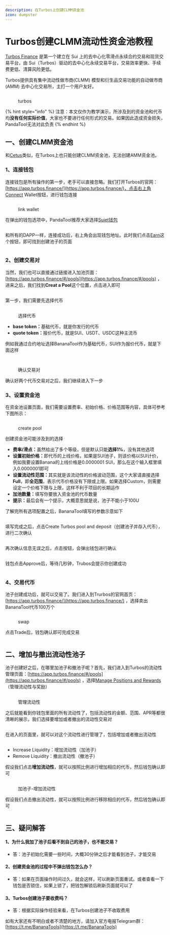 ```yaml
---
description: 在Turbos上创建CLMM资金池
icon: dumpster
---
```


# Turbos创建CLMM流动性资金池教程

[Turbos Finance](https://turbos.finance/) 是第一个建立在 Sui 上的去中心化零滑点永续合约交易和现货交易平台，由 Sui（Turbos）驱动的去中心化永续交易平台，交易效率更快、手续费更低、清算风险更低。

Turbos提供具有集中流动性做市商(CLMM) 模型和衍生品交易功能的自动做市商(AMM) 去中心化交易所，主打一个用户友好。

<figure><img src="../.gitbook/assets/image (405).png" alt=""><figcaption><p>turbos</p></figcaption></figure>

{% hint style="info" %}
注意：本文仅作为教学演示，所涉及到的资金池和代币均**没有任何实际价值**，大家也不要进行任何形式的交易。如果因此造成资金损失，PandaTool无法对此负责
{% endhint %}

## **一、创建CLMM资金池**

和[Cetus](https://docs.bananatool.com/sui/cetus)类似，在Turbos上也只能创建CLMM资金池，无法创建AMM资金池。

### **1、连接钱包** <a href="#id-1-lian-jie-qian-bao" id="id-1-lian-jie-qian-bao"></a>

连接钱包是所有操作的第一步，老手可以直接忽略。我们打开Turbos的官网：[https://app.turbos.finance/](https://app.turbos.finance/)，点击右上角Connect Wallet按钮，进行钱包连接

<figure><img src="../.gitbook/assets/image (406).png" alt=""><figcaption><p>link wallet</p></figcaption></figure>

在弹出的钱包选项中，PandaTool推荐大家选择[Suiet钱包](https://docs.bananatool.com/sui/suiet)

<figure><img src="../.gitbook/assets/image (407).png" alt=""><figcaption></figcaption></figure>

和所有的DAPP一样，连接成功后，右上角会出现钱包地址。此时我们点击[Earn](https://app.turbos.finance/#/pools)这个按钮，即可找到创建池子的页面

<figure><img src="../.gitbook/assets/image (408).png" alt=""><figcaption></figcaption></figure>

### **2、创建交易对**

当然，我们也可以直接通过链接进入加池页面：[https://app.turbos.finance/#/pools](https://app.turbos.finance/#/pools) ，进来之后，我们找到**Creat a Pool**这个位置，点击进入即可

<figure><img src="../.gitbook/assets/image (409).png" alt=""><figcaption></figcaption></figure>

第一步，我们需要先选择代币

<figure><img src="../.gitbook/assets/image (410).png" alt=""><figcaption><p>选择代币</p></figcaption></figure>

* **base token：**&#x57FA;础代币，就是你发行的代币
* **quote token：**&#x62A5;价代币，就是SUI、USDT、USDC这种主流币

例如我通过合约地址选择BananaTool作为基础代币，SUI作为报价代币，就是下面这样

<figure><img src="../.gitbook/assets/image (411).png" alt=""><figcaption></figcaption></figure>

<figure><img src="../.gitbook/assets/image (412).png" alt=""><figcaption><p>确认交易对</p></figcaption></figure>

确认好两个代币交易对之后，我们继续进入下一步

### **3、设置资金池**

在资金池设置页面，我们需要设置费率、初始价格、价格范围等内容，具体可参考下图所示：

<figure><img src="../.gitbook/assets/image (413).png" alt=""><figcaption><p>create pool</p></figcaption></figure>

创建资金池可能涉及到的选择

* **费率/滑点：**&#x867D;然给出了多个等级，但是默认只能**选择1%**，没有其他选项
* **设置初始价格：**&#x5373;代币的上线价格，如果是SUI池子，则该价格以SUI计价，例如我要设置Banana的上线价格是0.0000001 SUI，那么在这个输入框里填入0.0000001即可
* **设置流动性范围：**&#x5176;实就是该流动性的价格波动范围，这个大家请直接选择**Full**，即**全范围**，表示代币价格没有下限或上限。如果选择Custom，则需要设定一个价格下限与上限，这样不利于项目的长期运作
* **加池数量：**&#x586B;写你要放入资金池的代币数量
* **提示：**&#x6700;后会有一个提示，大概意思就是说，池子不能小于100U

了解完所有选项配置之后，BananaTool填写的参数示意如下

<figure><img src="../.gitbook/assets/image (414).png" alt=""><figcaption></figcaption></figure>

填写完成之后，点击Create Turbos pool and deposit（创建池子并存入代币），进行二次确认

<figure><img src="../.gitbook/assets/image (415).png" alt=""><figcaption></figcaption></figure>

再次确认信息无误之后，点击按钮，会弹出钱包进行确认

<figure><img src="../.gitbook/assets/image (416).png" alt=""><figcaption></figcaption></figure>

钱包点击Approve后，等待几秒钟，Trubos会提示你创建成功

<figure><img src="../.gitbook/assets/image (417).png" alt=""><figcaption></figcaption></figure>

### **4、交易代币**

池子创建成功后，就可以交易了。我们进入到Trurbos的官网首页：[https://app.turbos.finance/](https://app.turbos.finance/) ，选择卖出BananaTool代币100万个

<figure><img src="../.gitbook/assets/image (418).png" alt=""><figcaption><p>swap</p></figcaption></figure>

点击Trade后，钱包确认即可完成交易

<figure><img src="../.gitbook/assets/image (419).png" alt=""><figcaption></figcaption></figure>

## **二、增加与撤出流动性池子**

池子创建好之后，在哪里加池子和撤池子呢？首先，我们进入到Turbos的流动性管理页面：[https://app.turbos.finance/#/pools](https://app.turbos.finance/#/pools) ，选择[Manage Positions and Rewards](https://app.turbos.finance/#/pools?tab=position)（管理流动性与奖励）

<figure><img src="../.gitbook/assets/image (421).png" alt=""><figcaption><p>管理流动性</p></figcaption></figure>

之后就能看到你钱包里面的所有流动性了，包括流动性的金额、范围、APR等都很清晰的展示，我们选择要增加或者撤出的流动性交易对

<figure><img src="../.gitbook/assets/image (422).png" alt=""><figcaption></figcaption></figure>

在进入的页面里，就可以对这个流动性进行管理了，包括增加或者撤出流动性

<figure><img src="../.gitbook/assets/image (423).png" alt=""><figcaption></figcaption></figure>

* Increase Liquidity：增加流动性（加池子）
* Remove Liquidity：撤出流动性（撤池子）

假设我们点击**增加流动性**，就可以按照比例进行增加相应的代币，然后钱包确认即可

<figure><img src="../.gitbook/assets/image (424).png" alt=""><figcaption><p>加池子-增加流动性</p></figcaption></figure>

假设我们点击撤出流动性，就可以按照比例进行移除相应的代币，然后钱包确认即可

<figure><img src="../.gitbook/assets/image (54).png" alt=""><figcaption></figcaption></figure>

## **三、疑问解答** <a href="#san-yi-wen-jie-da" id="san-yi-wen-jie-da"></a>

#### **1、为什么我加了池子后看不到自己的池子，也不能交易？**

* 答：池子初始化需要一些时间，大概30分钟之后才能看到池子，才能交易

#### **2、创建资金池的过程中不弹出钱包怎么办？**

* 答：如果在页面操作时间过久，就会这样，可以刷新页面重试。或者查看一下钱包是否锁住，如果上锁了，把钱包解锁后刷新页面就可以了

#### **3、Turbos创建池子要收费吗？**

* 答：根据实际操作经验来看，在Turbos创建池子不收取费用

如有大家还有不明白或者不清楚的地方，请加入官方电报Telegram群：[https://t.me/BananaTools](https://t.me/BananaTools)
